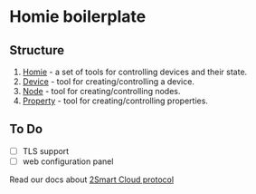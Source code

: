 # Homie boilerplate

## Structure

1. [Homie](lib/homie/README.md) - a set of tools for controlling devices and their state.
2. [Device](lib/homie/device/README.md) - tool for creating/controlling a device.
3. [Node](lib/homie/node/README.md) - tool for creating/controlling nodes.
4. [Property](lib/homie/property/README.md) - tool for creating/controlling properties.

## To Do
* [ ] TLS support
* [ ] web configuration panel

Read our docs about [2Smart Cloud protocol](https://github.com/2SmartCloud/2smart-cloud-docs#2smart-cloud-protocol)
